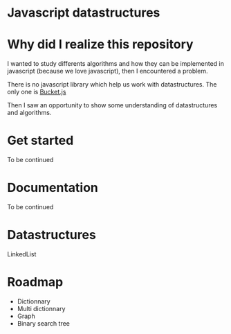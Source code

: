 # Javascript datastructures


# Why did I realize this repository

I wanted to study differents algorithms and how they can be implemented in javascript (because we love javascript), then I encountered a problem.

There is no javascript library which help us work with datastructures.
The only one is [Bucket.js](https://github.com/mauriciosantos/Buckets-JS)

Then I saw an opportunity to show some understanding of datastructures and algorithms.

# Get started

To be continued

# Documentation 

To be continued

# Datastructures

LinkedList

# Roadmap
- Dictionnary
- Multi dictionnary
- Graph
- Binary search tree


